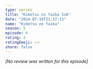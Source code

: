 ```yaml
---
type: series
title: "Kimetsu no Yaiba 5x6"
date: "2024-07-19T21:57:13"
name: "Kimetsu no Yaiba"
season: 5
episode: 6
rating: 2
ratingEmoji: ⭐️⭐️
share: false
---
```


_[No review was written for this episode]_
